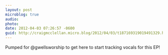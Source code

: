 ```yaml
---
layout: post
microblog: true
audio: 
photo: 
date: 2012-04-03 07:26:57 -0600
guid: http://craigmcclellan.micro.blog/2012/04/03/t187169319019491329.html
---
```

Pumped for @gwellsworship to get here to start tracking vocals for this EP!
